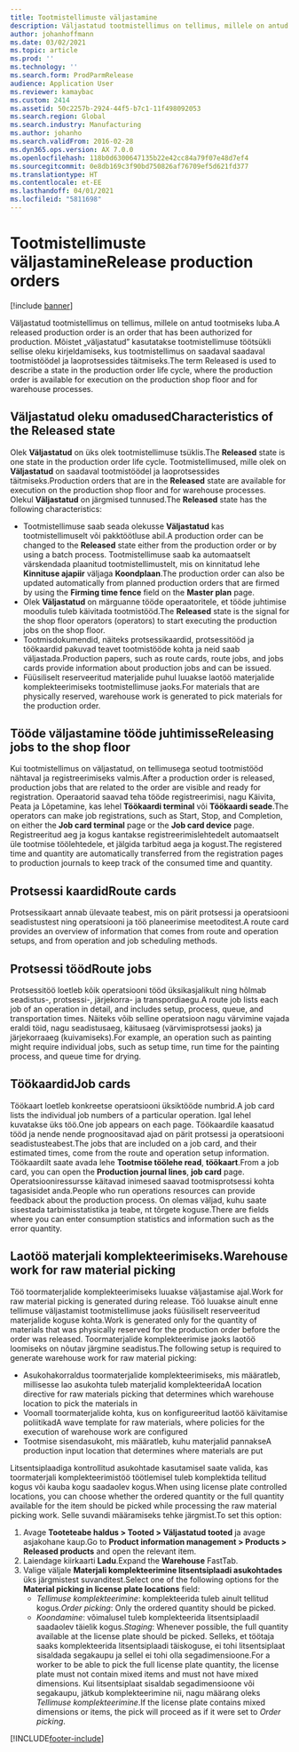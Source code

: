 ```yaml
---
title: Tootmistellimuste väljastamine
description: Väljastatud tootmistellimus on tellimus, millele on antud tootmiseks luba. Mõistet „väljastatud” kasutatakse tootmistellimuse töötsükli sellise oleku kirjeldamiseks, kus tootmistellimus on saadaval saadaval tootmistöödel ja laoprotsessides täitmiseks.
author: johanhoffmann
ms.date: 03/02/2021
ms.topic: article
ms.prod: ''
ms.technology: ''
ms.search.form: ProdParmRelease
audience: Application User
ms.reviewer: kamaybac
ms.custom: 2414
ms.assetid: 50c2257b-2924-44f5-b7c1-11f498092053
ms.search.region: Global
ms.search.industry: Manufacturing
ms.author: johanho
ms.search.validFrom: 2016-02-28
ms.dyn365.ops.version: AX 7.0.0
ms.openlocfilehash: 118b0d6300647135b22e42cc84a79f07e48d7ef4
ms.sourcegitcommit: 0e8db169c3f90bd750826af76709ef5d621fd377
ms.translationtype: HT
ms.contentlocale: et-EE
ms.lasthandoff: 04/01/2021
ms.locfileid: "5811698"
---
```

# <a name="release-production-orders"></a><span data-ttu-id="f854d-104">Tootmistellimuste väljastamine</span><span class="sxs-lookup"><span data-stu-id="f854d-104">Release production orders</span></span>

[!include [banner](../includes/banner.md)]

<span data-ttu-id="f854d-105">Väljastatud tootmistellimus on tellimus, millele on antud tootmiseks luba.</span><span class="sxs-lookup"><span data-stu-id="f854d-105">A released production order is an order that has been authorized for production.</span></span> <span data-ttu-id="f854d-106">Mõistet „väljastatud” kasutatakse tootmistellimuse töötsükli sellise oleku kirjeldamiseks, kus tootmistellimus on saadaval saadaval tootmistöödel ja laoprotsessides täitmiseks.</span><span class="sxs-lookup"><span data-stu-id="f854d-106">The term Released is used to describe a state in the production order life cycle, where the production order is available for execution on the production shop floor and for warehouse processes.</span></span>

## <a name="characteristics-of-the-released-state"></a><span data-ttu-id="f854d-107">Väljastatud oleku omadused</span><span class="sxs-lookup"><span data-stu-id="f854d-107">Characteristics of the Released state</span></span>

<span data-ttu-id="f854d-108">Olek **Väljastatud** on üks olek tootmistellimuse tsüklis.</span><span class="sxs-lookup"><span data-stu-id="f854d-108">The **Released** state is one state in the production order life cycle.</span></span> <span data-ttu-id="f854d-109">Tootmistellimused, mille olek on **Väljastatud** on saadaval tootmistöödel ja laoprotsessides täitmiseks.</span><span class="sxs-lookup"><span data-stu-id="f854d-109">Production orders that are in the **Released** state are available for execution on the production shop floor and for warehouse processes.</span></span> <span data-ttu-id="f854d-110">Olekul **Väljastatud** on järgmised tunnused.</span><span class="sxs-lookup"><span data-stu-id="f854d-110">The **Released** state has the following characteristics:</span></span>

- <span data-ttu-id="f854d-111">Tootmistellimuse saab seada olekusse **Väljastatud** kas tootmistellimuselt või pakktöötluse abil.</span><span class="sxs-lookup"><span data-stu-id="f854d-111">A production order can be changed to the **Released** state either from the production order or by using a batch process.</span></span> <span data-ttu-id="f854d-112">Tootmistellimuse saab ka automaatselt värskendada plaanitud tootmistellimustelt, mis on kinnitatud lehe **Kinnituse ajapiir** väljaga **Koondplaan**.</span><span class="sxs-lookup"><span data-stu-id="f854d-112">The production order can also be updated automatically from planned production orders that are firmed by using the **Firming time fence** field on the **Master plan** page.</span></span>
- <span data-ttu-id="f854d-113">Olek **Väljastatud** on märguanne tööde operaatoritele, et tööde juhtimise moodulis tuleb käivitada tootmistööd.</span><span class="sxs-lookup"><span data-stu-id="f854d-113">The **Released** state is the signal for the shop floor operators (operators) to start executing the production jobs on the shop floor.</span></span>
- <span data-ttu-id="f854d-114">Tootmisdokumendid, näiteks protsessikaardid, protsessitööd ja töökaardid pakuvad teavet tootmistööde kohta ja neid saab väljastada.</span><span class="sxs-lookup"><span data-stu-id="f854d-114">Production papers, such as route cards, route jobs, and jobs cards provide information about production jobs and can be issued.</span></span>
- <span data-ttu-id="f854d-115">Füüsiliselt reserveeritud materjalide puhul luuakse laotöö materjalide komplekteerimiseks tootmistellimuse jaoks.</span><span class="sxs-lookup"><span data-stu-id="f854d-115">For materials that are physically reserved, warehouse work is generated to pick materials for the production order.</span></span>

## <a name="releasing-jobs-to-the-shop-floor"></a><span data-ttu-id="f854d-116">Tööde väljastamine tööde juhtimisse</span><span class="sxs-lookup"><span data-stu-id="f854d-116">Releasing jobs to the shop floor</span></span>

<span data-ttu-id="f854d-117">Kui tootmistellimus on väljastatud, on tellimusega seotud tootmistööd nähtaval ja registreerimiseks valmis.</span><span class="sxs-lookup"><span data-stu-id="f854d-117">After a production order is released, production jobs that are related to the order are visible and ready for registration.</span></span> <span data-ttu-id="f854d-118">Operaatorid saavad teha tööde registreerimisi, nagu Käivita, Peata ja Lõpetamine, kas lehel **Töökaardi terminal** või **Töökaardi seade**.</span><span class="sxs-lookup"><span data-stu-id="f854d-118">The operators can make job registrations, such as Start, Stop, and Completion, on either the **Job card terminal** page or the **Job card device** page.</span></span> <span data-ttu-id="f854d-119">Registreeritud aeg ja kogus kantakse registreerimislehtedelt automaatselt üle tootmise töölehtedele, et jälgida tarbitud aega ja kogust.</span><span class="sxs-lookup"><span data-stu-id="f854d-119">The registered time and quantity are automatically transferred from the registration pages to production journals to keep track of the consumed time and quantity.</span></span>

## <a name="route-cards"></a><span data-ttu-id="f854d-120">Protsessi kaardid</span><span class="sxs-lookup"><span data-stu-id="f854d-120">Route cards</span></span>

<span data-ttu-id="f854d-121">Protsessikaart annab ülevaate teabest, mis on pärit protsessi ja operatsiooni seadistustest ning operatsiooni ja töö planeerimise meetoditest.</span><span class="sxs-lookup"><span data-stu-id="f854d-121">A route card provides an overview of information that comes from route and operation setups, and from operation and job scheduling methods.</span></span>

## <a name="route-jobs"></a><span data-ttu-id="f854d-122">Protsessi tööd</span><span class="sxs-lookup"><span data-stu-id="f854d-122">Route jobs</span></span>

<span data-ttu-id="f854d-123">Protsessitöö loetleb kõik operatsiooni tööd üksikasjalikult ning hõlmab seadistus-, protsessi-, järjekorra- ja transpordiaegu.</span><span class="sxs-lookup"><span data-stu-id="f854d-123">A route job lists each job of an operation in detail, and includes setup, process, queue, and transportation times.</span></span> <span data-ttu-id="f854d-124">Näiteks võib selline operatsioon nagu värvimine vajada eraldi töid, nagu seadistusaeg, käitusaeg (värvimisprotsessi jaoks) ja järjekorraaeg (kuivamiseks).</span><span class="sxs-lookup"><span data-stu-id="f854d-124">For example, an operation such as painting might require individual jobs, such as setup time, run time for the painting process, and queue time for drying.</span></span>

## <a name="job-cards"></a><span data-ttu-id="f854d-125">Töökaardid</span><span class="sxs-lookup"><span data-stu-id="f854d-125">Job cards</span></span>

<span data-ttu-id="f854d-126">Töökaart loetleb konkreetse operatsiooni üksiktööde numbrid.</span><span class="sxs-lookup"><span data-stu-id="f854d-126">A job card lists the individual job numbers of a particular operation.</span></span> <span data-ttu-id="f854d-127">Igal lehel kuvatakse üks töö.</span><span class="sxs-lookup"><span data-stu-id="f854d-127">One job appears on each page.</span></span> <span data-ttu-id="f854d-128">Töökaardile kaasatud tööd ja nende nende prognoositavad ajad on pärit protsessi ja operatsiooni seadistusteabest.</span><span class="sxs-lookup"><span data-stu-id="f854d-128">The jobs that are included on a job card, and their estimated times, come from the route and operation setup information.</span></span> <span data-ttu-id="f854d-129">Töökaardilt saate avada lehe **Tootmise töölehe read**, **töökaart**.</span><span class="sxs-lookup"><span data-stu-id="f854d-129">From a job card, you can open the **Production journal lines**, **job card** page.</span></span> <span data-ttu-id="f854d-130">Operatsiooniressursse käitavad inimesed saavad tootmisprotsessi kohta tagasisidet anda.</span><span class="sxs-lookup"><span data-stu-id="f854d-130">People who run operations resources can provide feedback about the production process.</span></span> <span data-ttu-id="f854d-131">On olemas väljad, kuhu saate sisestada tarbimisstatistika ja teabe, nt tõrgete koguse.</span><span class="sxs-lookup"><span data-stu-id="f854d-131">There are fields where you can enter consumption statistics and information such as the error quantity.</span></span>

## <a name="warehouse-work-for-raw-material-picking"></a><span data-ttu-id="f854d-132">Laotöö materjali komplekteerimiseks.</span><span class="sxs-lookup"><span data-stu-id="f854d-132">Warehouse work for raw material picking</span></span>

<span data-ttu-id="f854d-133">Töö toormaterjalide komplekteerimiseks luuakse väljastamise ajal.</span><span class="sxs-lookup"><span data-stu-id="f854d-133">Work for raw material picking is generated during release.</span></span> <span data-ttu-id="f854d-134">Töö luuakse ainult enne tellimuse väljastamist tootmistellimuse jaoks füüsiliselt reserveeritud materjalide koguse kohta.</span><span class="sxs-lookup"><span data-stu-id="f854d-134">Work is generated only for the quantity of materials that was physically reserved for the production order before the order was released.</span></span> <span data-ttu-id="f854d-135">Toormaterjalide komplekteerimise jaoks laotöö loomiseks on nõutav järgmine seadistus.</span><span class="sxs-lookup"><span data-stu-id="f854d-135">The following setup is required to generate warehouse work for raw material picking:</span></span>

- <span data-ttu-id="f854d-136">Asukohakorraldus toormaterjalide komplekteerimiseks, mis määratleb, millisesse lao asukohta tuleb materjalid komplekteerida</span><span class="sxs-lookup"><span data-stu-id="f854d-136">A location directive for raw materials picking that determines which warehouse location to pick the materials in</span></span>
- <span data-ttu-id="f854d-137">Voomall toormaterjalide kohta, kus on konfigureeritud laotöö käivitamise poliitikad</span><span class="sxs-lookup"><span data-stu-id="f854d-137">A wave template for raw materials, where policies for the execution of warehouse work are configured</span></span>
- <span data-ttu-id="f854d-138">Tootmise sisendasukoht, mis määratleb, kuhu materjalid pannakse</span><span class="sxs-lookup"><span data-stu-id="f854d-138">A production input location that determines where materials are put</span></span>

<span data-ttu-id="f854d-139">Litsentsiplaadiga kontrollitud asukohtade kasutamisel saate valida, kas toormaterjali komplekteerimistöö töötlemisel tuleb komplektida tellitud kogus või kauba kogu saadaolev kogus.</span><span class="sxs-lookup"><span data-stu-id="f854d-139">When using license plate controlled locations, you can choose whether the ordered quantity or the full quantity available for the item should be picked while processing the raw material picking work.</span></span> <span data-ttu-id="f854d-140">Selle suvandi määramiseks tehke järgmist.</span><span class="sxs-lookup"><span data-stu-id="f854d-140">To set this option:</span></span>

1. <span data-ttu-id="f854d-141">Avage **Tooteteabe haldus \> Tooted \> Väljastatud tooted** ja avage asjakohane kaup.</span><span class="sxs-lookup"><span data-stu-id="f854d-141">Go to **Product information management \> Products \> Released products** and open the relevant item.</span></span>
1. <span data-ttu-id="f854d-142">Laiendage kiirkaarti **Ladu**.</span><span class="sxs-lookup"><span data-stu-id="f854d-142">Expand the **Warehouse** FastTab.</span></span>
1. <span data-ttu-id="f854d-143">Valige väljale **Materjali komplekteerimine litsentsiplaadi asukohtades** üks järgmistest suvanditest.</span><span class="sxs-lookup"><span data-stu-id="f854d-143">Select one of the following options for the  **Material picking in license plate locations** field:</span></span>
    - <span data-ttu-id="f854d-144">*Tellimuse komplekteerimine*: komplekteerida tuleb ainult tellitud kogus.</span><span class="sxs-lookup"><span data-stu-id="f854d-144">*Order picking*: Only the ordered quantity should be picked.</span></span>
    - <span data-ttu-id="f854d-145">*Koondamine*: võimalusel tuleb komplekteerida litsentsiplaadil saadaolev täielik kogus.</span><span class="sxs-lookup"><span data-stu-id="f854d-145">*Staging*: Whenever possible, the full quantity available at the license plate should be picked.</span></span> <span data-ttu-id="f854d-146">Selleks, et töötaja saaks komplekteerida litsentsiplaadi täiskoguse, ei tohi litsentsiplaat sisaldada segakaupu ja sellel ei tohi olla segadimensioone.</span><span class="sxs-lookup"><span data-stu-id="f854d-146">For a worker to be able to pick the full license plate quantity, the license plate must not contain mixed items and must not have mixed dimensions.</span></span> <span data-ttu-id="f854d-147">Kui litsentsiplaat sisaldab segadimensioone või segakaupu, jätkub komplekteerimine nii, nagu määrang oleks *Tellimuse komplekteerimine*.</span><span class="sxs-lookup"><span data-stu-id="f854d-147">If the license plate contains mixed dimensions or items, the pick will proceed as if it were set to *Order picking*.</span></span>

[!INCLUDE[footer-include](../../includes/footer-banner.md)]